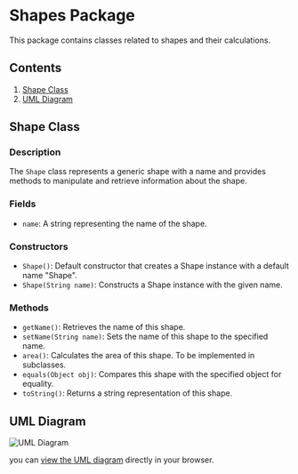# Shapes Package

This package contains classes related to shapes and their calculations.

## Contents
1. [Shape Class](#shape-class)
2. [UML Diagram](#uml-diagram)

## Shape Class

### Description
The `Shape` class represents a generic shape with a name and provides methods to manipulate and retrieve information about the shape.

### Fields
- `name`: A string representing the name of the shape.

### Constructors
- `Shape()`: Default constructor that creates a Shape instance with a default name "Shape".
- `Shape(String name)`: Constructs a Shape instance with the given name.

### Methods
- `getName()`: Retrieves the name of this shape.
- `setName(String name)`: Sets the name of this shape to the specified name.
- `area()`: Calculates the area of this shape. To be implemented in subclasses.
- `equals(Object obj)`: Compares this shape with the specified object for equality.
- `toString()`: Returns a string representation of this shape.

## UML Diagram
![UML Diagram](./ManglamPatelLab11/src/shapes/image.png)

you can [view the UML diagram](https://raw.githubusercontent.com/Manglam27/Java-201-Ualbany-Qi-Wang/main/Labs/ManglamPatelLab11/src/shapes/uml_file.class.violet.html) directly in your browser.
